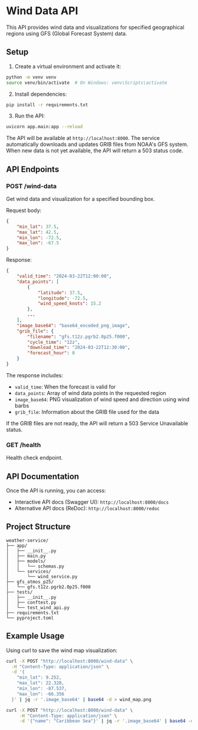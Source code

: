 # Wind Data API

This API provides wind data and visualizations for specified geographical regions using GFS (Global Forecast System) data.

## Setup

1. Create a virtual environment and activate it:
```bash
python -m venv venv
source venv/bin/activate  # On Windows: venv\Scripts\activate
```

2. Install dependencies:
```bash
pip install -r requirements.txt
```

3. Run the API:
```bash
uvicorn app.main:app --reload
```

The API will be available at `http://localhost:8000`. The service automatically downloads and updates GRIB files from NOAA's GFS system. When new data is not yet available, the API will return a 503 status code.

## API Endpoints

### POST /wind-data
Get wind data and visualization for a specified bounding box.

Request body:
```json
{
    "min_lat": 37.5,
    "max_lat": 42.5,
    "min_lon": -72.5,
    "max_lon": -67.5
}
```

Response:
```json
{
    "valid_time": "2024-03-22T12:00:00",
    "data_points": [
        {
            "latitude": 37.5,
            "longitude": -72.5,
            "wind_speed_knots": 15.2
        },
        ...
    ],
    "image_base64": "base64_encoded_png_image",
    "grib_file": {
        "filename": "gfs.t12z.pgrb2.0p25.f000",
        "cycle_time": "12z",
        "download_time": "2024-03-22T12:30:00",
        "forecast_hour": 0
    }
}
```

The response includes:
- `valid_time`: When the forecast is valid for
- `data_points`: Array of wind data points in the requested region
- `image_base64`: PNG visualization of wind speed and direction using wind barbs
- `grib_file`: Information about the GRIB file used for the data

If the GRIB files are not ready, the API will return a 503 Service Unavailable status.

### GET /health
Health check endpoint.

## API Documentation

Once the API is running, you can access:
- Interactive API docs (Swagger UI): `http://localhost:8000/docs`
- Alternative API docs (ReDoc): `http://localhost:8000/redoc`

## Project Structure
```
weather-service/
├── app/
│   ├── __init__.py
│   ├── main.py
│   ├── models/
│   │   └── schemas.py
│   └── services/
│       └── wind_service.py
├── gfs_atmos_p25/
│   └── gfs.t12z.pgrb2.0p25.f000
├── tests/
│   ├── __init__.py
│   ├── conftest.py
│   └── test_wind_api.py
├── requirements.txt
└── pyproject.toml
```

## Example Usage

Using curl to save the wind map visualization:
```bash
curl -X POST "http://localhost:8000/wind-data" \
  -H "Content-Type: application/json" \
  -d '{
    "min_lat": 9.252,
    "max_lat": 22.328,
    "min_lon": -87.537,
    "max_lon": -66.356
  }' | jq -r '.image_base64' | base64 -d > wind_map.png
```

```bash
curl -X POST "http://localhost:8000/wind-data" \
     -H "Content-Type: application/json" \
     -d '{"name": "Caribbean Sea"}' | jq -r '.image_base64' | base64 -d > wind_map.png
```